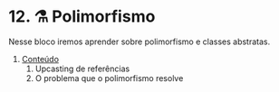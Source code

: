 # 12. ⚗️ Polimorfismo

Nesse bloco iremos aprender sobre polimorfismo e classes abstratas.

1. [Conteúdo](./01-conteudo/README.md)
   1. Upcasting de referências
   2. O problema que o polimorfismo resolve
